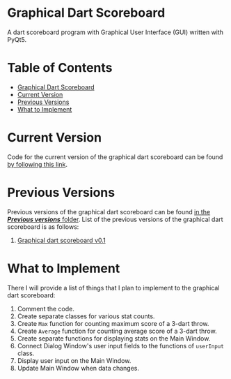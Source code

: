 # Graphical Dart Scoreboard

A dart scoreboard program with Graphical User Interface (GUI) written with PyQt5.

Table of Contents
=================
* [Graphical Dart Scoreboard](#Graphical-Dart-Scoreboard)
* [Current Version](#Current-Version)
* [Previous Versions](#Previous-Versions)
* [What to Implement](#What-to-Implement)

# Current Version

Code for the current version of the graphical dart scoreboard can be found [by following this link](/GUI/Graphical_dart_scoreboard_v_0_2.py).

# Previous Versions

Previous versions of the graphical dart scoreboard can be found [in the ***Previous versions*** folder](/GUI/Previous_versions). List of the previous versions of the graphical dart scoreboard is as follows:

1. [Graphical dart scoreboard v0.1](/GUI/Previous_versions/Graphical_dart_scoreboard_v_0_1.py)

# What to Implement

There I will provide a list of things that I plan to implement to the graphical dart scoreboard:

1. Comment the code.
2. Create separate classes for various stat counts.
3. Create `Max` function for counting maximum score of a 3-dart throw.
4. Create `Average` function for counting average score of a 3-dart throw.
5. Create separate functions for displaying stats on the Main Window.
6. Connect Dialog Window's user input fields to the functions of `userInput` class.
7. Display user input on the Main Window.
8. Update Main Window when data changes.
